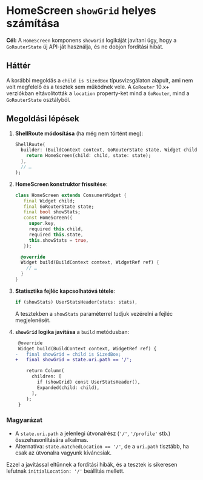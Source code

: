 # HomeScreen `showGrid` helyes számítása

**Cél:** A `HomeScreen` komponens `showGrid` logikáját javítani úgy, hogy a `GoRouterState` új API-ját használja, és ne dobjon fordítási hibát.

## Háttér

A korábbi megoldás a `child is SizedBox` típusvizsgálaton alapult, ami nem volt megfelelő és a tesztek sem működnek vele.
A `GoRouter` 10.x+ verziókban eltávolították a `location` property-ket mind a `GoRouter`, mind a `GoRouterState` osztályból.

## Megoldási lépések

1. **ShellRoute módosítása** (ha még nem történt meg):

   ```dart
   ShellRoute(
     builder: (BuildContext context, GoRouterState state, Widget child) {
       return HomeScreen(child: child, state: state);
     },
     // …
   );
   ```
2. **HomeScreen konstruktor frissítése**:

   ```dart
   class HomeScreen extends ConsumerWidget {
      final Widget child;
      final GoRouterState state;
      final bool showStats;
      const HomeScreen({
        super.key,
        required this.child,
        required this.state,
        this.showStats = true,
      });

     @override
     Widget build(BuildContext context, WidgetRef ref) {
       // …
     }
   }
   ```
3. **Statisztika fejléc kapcsolhatóvá tétele**:

   ```dart
   if (showStats) UserStatsHeader(stats: stats),
   ```

   A tesztekben a `showStats` paraméterrel tudjuk vezérelni a fejléc megjelenését.

4. **`showGrid` logika javítása** a `build` metódusban:

   ```diff
    @override
    Widget build(BuildContext context, WidgetRef ref) {
   -   final showGrid = child is SizedBox;
   +   final showGrid = state.uri.path == '/';

       return Column(
         children: [
           if (showGrid) const UserStatsHeader(),
           Expanded(child: child),
         ],
       );
    }
   ```

### Magyarázat

* A `state.uri.path` a jelenlegi útvonalrész (`'/'`, `'/profile'` stb.) összehasonlítására alkalmas.
* Alternatíva: `state.matchedLocation == '/'`, de a `uri.path` tisztább, ha csak az útvonalra vagyunk kíváncsiak.

Ezzel a javítással eltűnnek a fordítási hibák, és a tesztek is sikeresen lefutnak `initialLocation: '/'` beállítás mellett.
